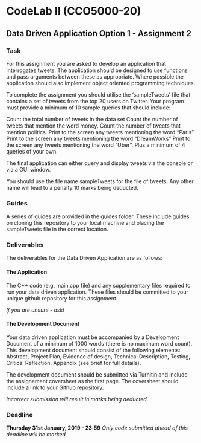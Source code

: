 # CodeLab II (CCO5000-20)
## Data Driven Application Option 1 - Assignment 2

### Task

For this assignment you are asked to develop an application that interrogates tweets. The application should be designed to use functions and pass arguments between these as appropriate. Where possible the application should also implement object oriented programming techniques. 

To complete the assignment you should utilise the ‘sampleTweets’ file that contains a set of tweets from the top 20 users on Twitter. Your program must provide a minimum of 10 sample queries that should include: 

Count the total number of tweets in the data set
Count the number of tweets that mention the word money. 
Count the number of tweets that mention politics. 
Print to the screen any tweets mentioning the word “Paris” 
Print to the screen any tweets mentioning the word “DreamWorks” 
Print to the screen any tweets mentioning the word “Uber”. 
Plus a minimum of 4 queries of your own. 

The final application can either query and display tweets via the console or via a GUI window.

You should use the file name sampleTweets for the file of tweets. Any other name will lead to a penalty 10 marks being deducted.


### Guides

A series of guides are provided in the guides folder. These include guides on cloning this repository to your local machine and placing the sampleTweets file in the correct location.

### Deliverables

The deliverables for the Data Driven Application are as follows:

#### The Application

The C++ code (e.g. main.cpp file) and any supplementary files required to run your data driven application. These files should be committed to your unique github repository for this assignment. 

*If you are unsure - ask!*

#### The Development Document

Your data driven application must be accompanied by a Development Document of a minimum of 1000 words (there is no maximum word count). This development document should consist of the following elements: Abstract, Project Plan, Evidence of design, Technical Description, Testing, Critical Reflection, Appendix (see brief for full details).

The development document should be submitted via Turnitin and include the assignement coversheet as the first page. The coversheet should include a link to your Github repository. 

*Incorrect submission will result in marks being deducted.* 


### Deadline

**Thursday 31st January, 2019 - 23:59** 
*Only code submitted ahead of this deadline will be marked*